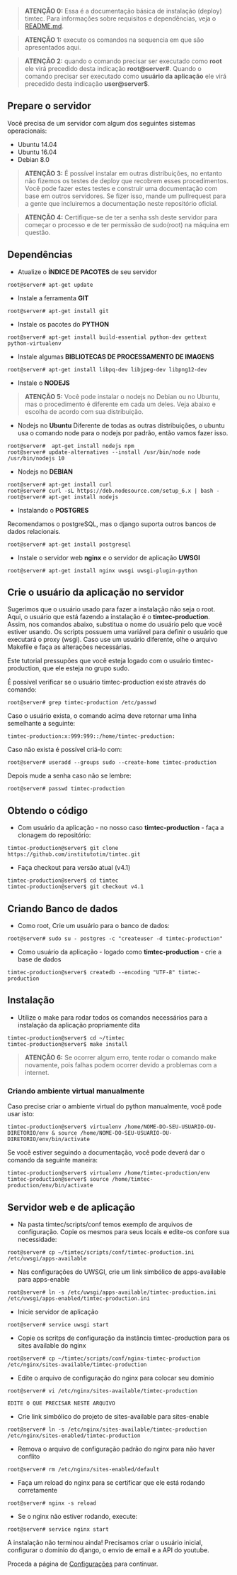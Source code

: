 > **ATENÇÃO 0:** Essa é a documentação básica de instalação (deploy) timtec. Para informações sobre requisitos e dependências, veja o [README.md](https://github.com/hacklabr/timtec/blob/master/README.md).

> **ATENÇÃO 1:** execute os comandos na sequencia em que são apresentados aqui.

> **ATENÇÃO 2:** quando o comando precisar ser executado como **root** ele virá precedido desta indicação **root@server#**. Quando o comando precisar ser executado como **usuário da aplicação** ele virá precedido desta indicação **user@server$**. 


## Prepare o servidor

Você precisa de um servidor com algum dos seguintes sistemas operacionais:

* Ubuntu 14.04
* Ubuntu 16.04 
* Debian 8.0

> **ATENÇÃO 3:** É possível instalar em outras distribuições, no entanto não fizemos os testes de 
deploy que recobrem esses procedimentos. Você pode fazer estes testes e construir uma documentação com base em outros servidores. Se fizer isso, mande um pullrequest para a gente que incluiremos a documentação neste repositório oficial. 

> **ATENÇÃO 4:** Certifique-se de ter a senha ssh deste servidor para começar o processo e de ter permissão de sudo(root) na máquina em questão. 

## Dependências

* Atualize o **ÍNDICE DE PACOTES** de seu servidor

```
root@server# apt-get update
```

* Instale a ferramenta **GIT**

```
root@server# apt-get install git
```

* Instale os pacotes do **PYTHON**

```
root@server# apt-get install build-essential python-dev gettext python-virtualenv
```

* Instale algumas **BIBLIOTECAS DE PROCESSAMENTO DE IMAGENS**

```
root@server# apt-get install libpq-dev libjpeg-dev libpng12-dev 
```

* Instale o **NODEJS**

> **ATENÇÃO 5:**  Você pode instalar o nodejs no Debian ou no Ubuntu, mas o procedimento é diferente em cada um deles. Veja abaixo e escolha de acordo com sua distribuição. 

* Nodejs no **Ubuntu**
Diferente de todas as outras distribuições, o ubuntu usa o comando node para o nodejs por padrão, então vamos fazer isso.

```
root@server#  apt-get install nodejs npm
root@server# update-alternatives --install /usr/bin/node node /usr/bin/nodejs 10
```

* Nodejs no **DEBIAN**

```
root@server# apt-get install curl
root@server# curl -sL https://deb.nodesource.com/setup_6.x | bash -
root@server# apt-get install nodejs
```
* Instalando o **POSTGRES**

Recomendamos o postgreSQL, mas o django suporta outros bancos de dados relacionais.

```
root@server# apt-get install postgresql
```

* Instale o servidor web **nginx** e o servidor de aplicação **UWSGI**

```
root@server# apt-get install nginx uwsgi uwsgi-plugin-python
```

## Crie o usuário da aplicação no servidor

Sugerimos que o usuário usado para fazer a instalação não seja o root. Aqui, o usuário que está fazendo a instalação é o **timtec-production**. Assim, nos comandos abaixo, substitua o nome do usuário pelo que você estiver usando. Os scripts possuem uma variável para definir o usuário que executará o proxy (wsgi). Caso use um usuário diferente, olhe o arquivo Makefile e faça as alterações necessárias.

Este tutorial pressupões que você esteja logado com o usuário timtec-production, que ele esteja no grupo sudo.

É possível verificar se o usuário timtec-production existe através do comando:
```
root@server# grep timtec-production /etc/passwd
```

Caso o usuário exista, o comando acima deve retornar uma linha semelhante a seguinte:
```
timtec-production:x:999:999::/home/timtec-production:
```
Caso não exista é possível criá-lo com:

```
root@server# useradd --groups sudo --create-home timtec-production
```
Depois mude a senha caso não se lembre:

```
root@server# passwd timtec-production
```



## Obtendo o código

* Com usuário da aplicação - no nosso caso **timtec-production** - faça a clonagem do repositório:

```
timtec-production@server$ git clone https://github.com/institutotim/timtec.git
```

* Faça checkout para versão atual (v4.1)

```
timtec-production@server$ cd timtec
timtec-production@server$ git checkout v4.1
```

## Criando Banco de dados

* Como root, Crie um usuário para o banco de dados:

```
root@server# sudo su - postgres -c "createuser -d timtec-production"
```

* Como usuário da aplicação - logado como **timtec-production** - crie a base de dados

```
timtec-production@server$ createdb --encoding "UTF-8" timtec-production
```

## Instalação

* Utilize o make para rodar todos os comandos necessários para a instalação da aplicação propriamente dita

```
timtec-production@server$ cd ~/timtec
timtec-production@server$ make install
```

> **ATENÇÃO 6:** Se ocorrer algum erro, tente rodar o comando make novamente, pois falhas podem ocorrer devido a problemas com a internet.

### Criando ambiente virtual manualmente

Caso precise criar o ambiente virtual do python manualmente, você pode usar isto: 

```
timtec-production@server$ virtualenv /home/NOME-DO-SEU-USUARIO-OU-DIRETORIO/env & source /home/NOME-DO-SEU-USUARIO-OU-DIRETORIO/env/bin/activate
```

Se você estiver seguindo a documentação, você pode deverá dar o comando da seguinte maneira:

```
timtec-production@server$ virtualenv /home/timtec-production/env
timtec-production@server$ source /home/timtec-production/env/bin/activate
```

## Servidor web e de aplicação

* Na pasta timtec/scripts/conf temos exemplo de arquivos de configuração. Copie os mesmos para seus locais e edite-os confore sua necessidade:

```
root@server# cp ~/timtec/scripts/conf/timtec-production.ini /etc/uwsgi/apps-available
```

* Nas configurações do UWSGI, crie um link simbólico de apps-available para apps-enable

```
root@server# ln -s /etc/uwsgi/apps-available/timtec-production.ini /etc/uwsgi/apps-enabled/timtec-production.ini
```

* Inicie servidor de aplicação

```
root@server# service uwsgi start
```

* Copie os scritps de configuração da instância timtec-production para os sites available do nginx

```
root@server# cp ~/timtec/scripts/conf/nginx-timtec-production /etc/nginx/sites-available/timtec-production

```
* Edite o arquivo de configuração do nginx para colocar seu domínio
```
root@server# vi /etc/nginx/sites-available/timtec-production

EDITE O QUE PRECISAR NESTE ARQUIVO
```

* Crie link simbólico do projeto de sites-available para sites-enable

```
root@server# ln -s /etc/nginx/sites-available/timtec-production /etc/nginx/sites-enabled/timtec-production
```

* Remova o arquivo de configuração padrão do nginx para não haver conflito

```
root@server# rm /etc/nginx/sites-enabled/default
```

* Faça um reload do nginx para se certificar que ele está rodando corretamente

```
root@server# nginx -s reload
```
* Se o nginx não estiver rodando, execute:

```
root@server# service nginx start
```


A instalação não terminou ainda! Precisamos criar o usuário inicial, configurar o domínio do django, o envio de email e a API do youtube.

Proceda a página de [Configurações](Configurações.md) para continuar.
